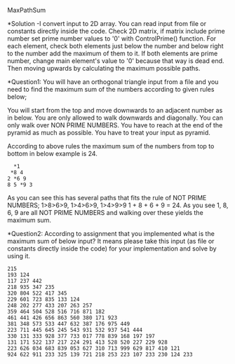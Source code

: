 MaxPathSum

*Solution
-I convert input to 2D array. You can read input from file or constants directly inside the code. Check 2D matrix, if matrix include prime number set prime number values to '0' with ControlPrime() function. For each element, check both elements just below the number and below right to the number add the maximum of them to it. If both elements are prime number, change main element's value to '0' because that way is dead end. Then moving upwards by calculating the maximum possible paths.

*Question1: You will have an orthogonal triangle input from a file and you need to find the maximum sum of the numbers according to given rules below;

 You will start from the top and move downwards to an adjacent number as in below.
 You are only allowed to walk downwards and diagonally.
 You can only walk over NON PRIME NUMBERS.
 You have to reach at the end of the pyramid as much as possible.
 You have to treat your input as pyramid.

According to above rules the maximum sum of the numbers from top to bottom in below example is 24.

      *1
     *8 4
    2 *6 9
    8 5 *9 3

As you can see this has several paths that fits the rule of NOT PRIME NUMBERS; 1>8>6>9, 1>4>6>9, 1>4>9>9 1 + 8 + 6 + 9 = 24.  As you see 1, 8, 6, 9 are all NOT PRIME NUMBERS and walking over these yields the maximum sum.

*Question2: According to assignment that you implemented what is the maximum sum of below input? It means please take this input (as file or constants directly inside the code) for your implementation and solve by using it.

    215
    193 124
	117 237 442
	218 935 347 235
	320 804 522 417 345
	229 601 723 835 133 124
	248 202 277 433 207 263 257
	359 464 504 528 516 716 871 182
	461 441 426 656 863 560 380 171 923
	381 348 573 533 447 632 387 176 975 449
	223 711 445 645 245 543 931 532 937 541 444
	330 131 333 928 377 733 017 778 839 168 197 197
	131 171 522 137 217 224 291 413 528 520 227 229 928
	223 626 034 683 839 053 627 310 713 999 629 817 410 121
	924 622 911 233 325 139 721 218 253 223 107 233 230 124 233 